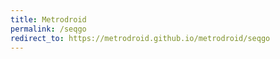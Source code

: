 ```yaml
---
title: Metrodroid
permalink: /seqgo
redirect_to: https://metrodroid.github.io/metrodroid/seqgo
---
```

